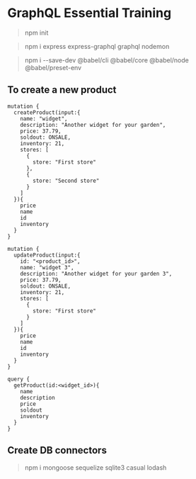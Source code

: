 # GraphQL Essential Training

> npm init

> npm i express express-graphql graphql nodemon

> npm i --save-dev @babel/cli @babel/core @babel/node @babel/preset-env


## To create a new product
```
mutation {
  createProduct(input:{
    name: "widget",
    description: "Another widget for your garden",
    price: 37.79,
    soldout: ONSALE,
    inventory: 21,
    stores: [
      {
        store: "First store"
      },
      {
        store: "Second store"
      }
    ]
  }){
    price
    name
    id
    inventory
  }
}

mutation {
  updateProduct(input:{
    id: "<product_id>",
    name: "widget 3",
    description: "Another widget for your garden 3",
    price: 37.79,
    soldout: ONSALE,
    inventory: 21,
    stores: [
      {
        store: "First store"
      }
    ]
  }){
    price
    name
    id
    inventory
  }
}
```

```
query {
  getProduct(id:<widget_id>){
    name
    description
    price
    soldout
    inventory
  }
}
```

## Create DB connectors

> npm i mongoose sequelize sqlite3 casual lodash